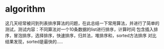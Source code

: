 # algorithm
这几天经常被问到列表排序算法的问题，在此总结一下常用算法，并进行了简单的测试，测试内容：不同算法对一个10条数据的list进行排序，计算时间
包含插入排序，冒泡排序，选择排序，快速排序，归并法，堆排序和，sorted方法排序
对比结果发现，sorted是最快的.....
